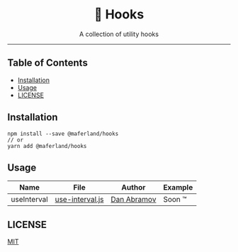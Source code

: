 <div align="center">
<h1>🎣 Hooks</h1>

<p>A collection of utility hooks</p>
</div>

---

## Table of Contents

<!-- START doctoc generated TOC please keep comment here to allow auto update -->
<!-- DON'T EDIT THIS SECTION, INSTEAD RE-RUN doctoc TO UPDATE -->

- [Installation](#installation)
- [Usage](#usage)
- [LICENSE](#license)

<!-- END doctoc generated TOC please keep comment here to allow auto update -->

## Installation

```
npm install --save @maferland/hooks
// or
yarn add @maferland/hooks
```

## Usage

<!-- prettier-ignore-start -->
| Name | File | Author | Example |
|------|------|--------| ------- |
| useInterval | [use-interval.js](src/use-interval.js) | [Dan Abramov](https://overreacted.io/making-setinterval-declarative-with-react-hooks/) | Soon ™️ |

<!-- prettier-ignore-end -->

## LICENSE

[MIT](LICENSE)

